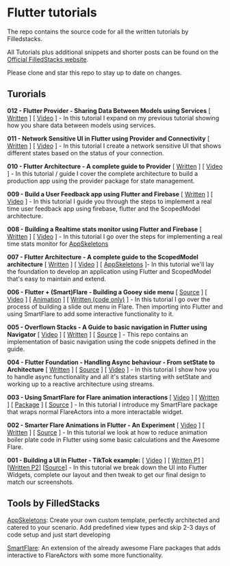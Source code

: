# Flutter tutorials
The repo contains the source code for all the written tutorials by Filledstacks.

All Tutorials plus additional snippets and shorter posts can be found on the [Official FilledStacks website](https://www.filledstacks.com/). 

Please clone and star this repo to stay up to date on changes.

## Turorials

**012 - Flutter Provider - Sharing Data Between Models using Services** \[ [Written](https://www.filledstacks.com/post/flutter-provider-architecture-sharing-data-across-your-models/) \] \[ [Video](https://youtu.be/dnW0NunWBTM) \] - In this tutorial I expand on my previous tutorial showing how you share data between models using services.

**011 - Network Sensitive UI in Flutter using Provider and Connectivity** \[  [Written](https://www.filledstacks.com/post/make-your-flutter-app-network-aware-using-provider-and-connectivity-status/) \] \[ [Video](https://youtu.be/u9O8NOnQi_A) \] - In this tutorial I create a network sensitive UI that shows different states based on the status of your connection.

**010 - Flutter Architecture - A complete guide to Provider** \[ [Written](https://www.filledstacks.com/post/flutter-architecture-my-provider-implementation-guide) \] \[ [Video](https://youtu.be/kDEflMYTFlk) \] - In this tutorial / guide I cover the complete architecture to build a production app using the provider package for state management.

**009 - Build a User Feedback app using Flutter and Firebase** \[ [Written](https://www.filledstacks.com/post/build-a-user-feedback-app-in-flutter-and-firebase) \] \[ [Video](https://youtu.be/g5-ZkfN2mvY) \] - In this tutorial I guide you through the steps to implement a real time user feedback app using firebase, flutter and the ScopedModel architecture.

**008 - Building a Realtime stats monitor using Flutter and Firebase** \[ [Written](https://www.filledstacks.com/post/building-a-realtime-stats-monitor-in-flutter) \] \[ [Video](https://youtu.be/qa6A2TOqY0A) \] - In this tutorial I go over the steps for implementing a real time stats monitor for [AppSkeletons](https://www.appskeletons.com/)

**007 - Flutter Architecture - A complete guide to the ScopedModel architecture** \[ [Written](https://www.filledstacks.com/post/flutter-architecture-scoped-model-implementation-guide) \] \[ [Video](https://youtu.be/JsjDLHxGz4M) \]  \[ [AppSkeletons](https://www.appskeletons.com/) \]- In this tutorial we'll lay the foundation to develop an application using Flutter and ScopedModel that's easy to maintain and extend. 

**006 - Flutter + (Smart)Flare - Building a Gooey side menu** \[ [Source](https://github.com/FilledStacks/flutter-tutorials/tree/master/006-flare-drawer) \] \[ [Video](https://youtu.be/fZuLh-oc5Ao) \] \[ [Animation](https://www.2dimensions.com/a/danemackier/files/flare/slideout-menu/preview) \] \[ [Written (code only)](https://www.filledstacks.com/post/flare-and-flutter-build-a-super-cool-gooey-slideout-menu) \] - In this tutorial I go over the process of building a slide out menu in Flare. Then importing into Flutter and using SmartFlare to add some interactive functionality to it. 

**005 - Overflown Stacks - A Guide to basic navigation in Flutter using Navigator** \[ [Video](https://youtu.be/DlArCl8jvlo) \]  \[ [Written](https://www.filledstacks.com/post/flutter-navigation-cheatsheet-a-guide-to-the-navigator) \] \[ [Source](https://github.com/FilledStacks/flutter-tutorials/tree/master/005-basic-navigation) \] - This repo contains an implementation of basic navigation using the code snippets defined in the guide.

**004 - Flutter Foundation - Handling Async behaviour - From setState to Architecture** \[ [Written](https://www.filledstacks.com/post/flutter-basics-going-from-set-state-to-architecture) \] \[ [Source](https://github.com/FilledStacks/flutter-tutorials/tree/master/004-flutter-basics) \] \[ [Video](https://youtu.be/TZkGT8WkjdA) \] - In this tutorial I show how you to handle async functionality and all it's states starting with setState and working up to a reactive architecture using streams.

**003 - Using SmartFlare for Flare animation interactions** \[ [Video](https://youtu.be/vsyjMrZa5OU) \] \[ [Written](https://www.filledstacks.com/post/smart-flare-interactive-flare-actors-in-flutter-an-experiment) \] \[ [Package](https://github.com/FilledStacks/smart_flare) \] \[ [Source](https://github.com/FilledStacks/flutter-tutorials/tree/master/003-smart-flare) \] - In this tutorial I introduce my SmartFlare package that wraps normal FlareActors into a more interactable widget.

**002 - Smarter Flare Animations in Flutter - An Experiment** \[ [Video](https://youtu.be/vsyjMrZa5OU) \] \[ [Written](https://www.filledstacks.com/post/reducing-boilerplate-code-in-flutter-using-flare) \] \[ [Source](https://github.com/FilledStacks/flutter-tutorials/tree/master/002-flutter-flare-pt1) \] - In this tutorial we look at how to reduce animation boiler plate code in Flutter using some basic calculations and the Awesome Flare.

**001 - Building a UI in Flutter - TikTok example:** \[ [Video](https://youtu.be/kJ2mGh5BLYk) \] \[ [Written P1](https://www.filledstacks.com/post/building-tik-tok-s-ui-in-flutter-the-building-process) \] \[[Written P2](https://www.filledstacks.com/post/building-tik-tok-s-ui-in-flutter-from-layout-to-polish)\] \[[Source](https://github.com/FilledStacks/flutter-tutorials/tree/master/tik_tok_ui)\] - In this tutorial we break down the UI into Flutter Widgets, complete our layout and then tweak to get our final design to match our screenshots.


## Tools by FilledStacks

[AppSkeletons](https://www.appskeletons.com/): Create your own custom template, perfectly architected and catered to your scenario. Add predefined view types and skip 2-3 days of code setup and just start developing

[SmartFlare](https://pub.dartlang.org/packages/smart_flare): An extension of the already awesome Flare packages that adds interactive to FlareActors with some more functionality.
